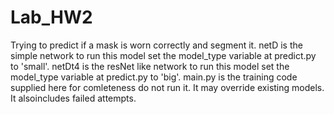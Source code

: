 # Lab_HW2
Trying to predict if a mask is worn correctly and segment it.
netD is the simple network to run this model set the model_type variable at predict.py to 'small'.
netDt4 is the resNet like network to run this model set the model_type variable at predict.py to 'big'.
main.py is the training code supplied here for comleteness do not run it. It may override existing models. It alsoincludes failed attempts.

